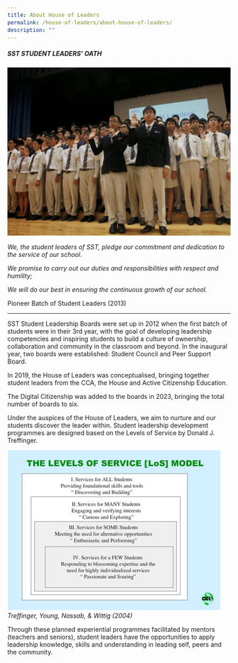 ```yaml
---
title: About House of Leaders
permalink: /house-of-leaders/about-house-of-leaders/
description: ""
---
```

##### SST STUDENT LEADERS’ OATH

![](/images/House%20of%20Leaders/house%20of%20leader%2001.png)

*We, the student leaders of SST,
pledge our commitment and dedication to the service of our school.*

*We promise to carry out our duties and responsibilities with respect and humility;*

*We will do our best in ensuring the continuous growth of our school.*

Pioneer Batch of Student Leaders (2013)

***

SST Student Leadership Boards were set up in 2012 when the first batch of students were in their 3rd year, with the goal of developing leadership competencies and inspiring students to build a culture of ownership, collaboration and community in the classroom and beyond. In the inaugural year, two boards were established: Student Council and Peer Support Board. 

In 2019, the House of Leaders was conceptualised, bringing together student leaders from the CCA, the House and Active Citizenship Education.

The Digital Citizenship was added to the boards in 2023, bringing the total number of boards to six.

Under the auspices of the House of Leaders, we aim to nurture and our students discover the leader within. Student leadership development programmes are designed based on the Levels of Service by Donald J. Treffinger.


![](/images/House%20of%20Leaders/house%20of%20leader%2002.png)
*Treffinger, Young, Nassab, &amp; Wittig (2004)*


Through these planned experiential programmes facilitated by mentors (teachers and seniors), student leaders have the opportunities to apply leadership knowledge, skills and understanding in leading self, peers and the community.
